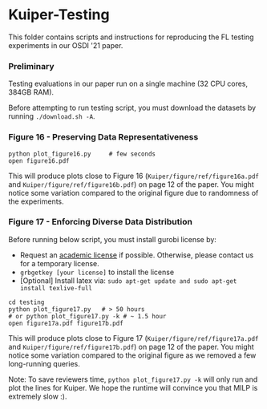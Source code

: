 # Kuiper-Testing

This folder contains scripts and instructions for reproducing the FL testing experiments in our OSDI '21 paper. 

### Preliminary

Testing evaluations in our paper run on a single machine (32 CPU cores, 384GB RAM). 

Before attempting to run testing script, you must download the datasets by running `./download.sh -A`.

### Figure 16 - Preserving Data Representativeness 

```
python plot_figure16.py     # few seconds
open figure16.pdf
```

This will produce plots close to Figure 16 (`Kuiper/figure/ref/figure16a.pdf` and `Kuiper/figure/ref/figure16b.pdf`) on page 12 of the paper. You might notice some variation compared to the original figure due to randomness of the experiments.

### Figure 17 - Enforcing Diverse Data Distribution 

Before running below script, you must install gurobi license by:

* Request an [academic license](https://www.gurobi.com/downloads/end-user-license-agreement-academic/) if possible. Otherwise, please contact us for a temporary license. 
* `grbgetkey [your license]` to install the license 
* [Optional] Install latex via: `sudo apt-get update and sudo apt-get install texlive-full`

```
cd testing
python plot_figure17.py   # > 50 hours
# or python plot_figure17.py -k # ~ 1.5 hour
open figure17a.pdf figure17b.pdf
``` 

This will produce plots close to Figure 17 (`Kuiper/figure/ref/figure17a.pdf` and `Kuiper/figure/ref/figure17b.pdf`) on page 12 of the paper. You might notice some variation compared to the original figure as we removed a few long-running queries. 

Note: To save reviewers time, `python plot_figure17.py -k` will only run and plot the lines for Kuiper. We hope the runtime will convince you that MILP is extremely slow :).
